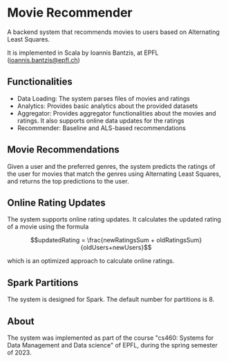 # Movie Recommender
A backend system that recommends movies to users based on Alternating Least Squares.

It is implemented in Scala by Ioannis Bantzis, at EPFL (ioannis.bantzis@epfl.ch)

## Functionalities
* Data Loading: The system parses files of movies and ratings
* Analytics: Provides basic analytics about the provided datasets
* Aggregator: Provides aggregator functionalities about the movies and ratings. 
It also supports online data updates for the ratings
* Recommender: Baseline and ALS-based recommendations

## Movie Recommendations
Given a user and the preferred genres, the system predicts the ratings of the user for movies 
that match the genres using Alternating Least Squares, and returns the top predictions to
the user.

## Online Rating Updates
The system supports online rating updates. It calculates the updated rating of a 
movie using the formula
```math
updatedRating = \frac{newRatingsSum + oldRatingsSum}{oldUsers+newUsers}
```
which is
an optimized approach to calculate online ratings. 

## Spark Partitions
The system is designed for Spark. The default number for partitions is 8.

## About
The system was implemented as part of the 
course "cs460: Systems for Data Management and Data science" of EPFL, during the spring semester 
of 2023.
